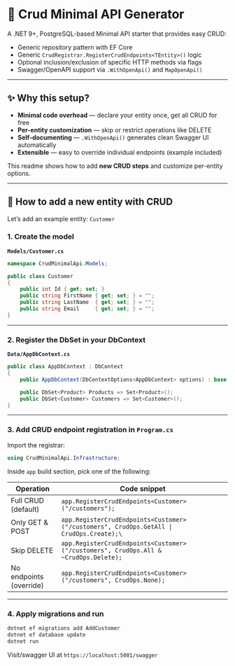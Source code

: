 # 📁 Crud Minimal API Generator

A .NET 9+, PostgreSQL-based Minimal API starter that provides easy CRUD:

* Generic repository pattern with EF Core
* Generic `CrudRegistrar.RegisterCrudEndpoints<TEntity>()` logic
* Optional inclusion/exclusion of specific HTTP methods via flags
* Swagger/OpenAPI support via `.WithOpenApi()` and `MapOpenApi()`

---

## ✨ Why this setup?

* **Minimal code overhead** — declare your entity once, get all CRUD for free
* **Per-entity customization** — skip or restrict operations like DELETE
* **Self-documenting** — `.WithOpenApi()` generates clean Swagger UI automatically
* **Extensible** — easy to override individual endpoints (example included)

This readme shows how to add **new CRUD steps** and customize per-entity options.

---

## 🧱 How to add a new entity with CRUD

Let’s add an example entity: `Customer`

### 1. Create the model

**`Models/Customer.cs`**

```csharp
namespace CrudMinimalApi.Models;

public class Customer
{
    public int Id { get; set; }
    public string FirstName { get; set; } = "";
    public string LastName  { get; set; } = "";
    public string Email     { get; set; } = "";
}
```

---

### 2. Register the DbSet in your DbContext

**`Data/AppDbContext.cs`**

```csharp
public class AppDbContext : DbContext
{
    public AppDbContext(DbContextOptions<AppDbContext> options) : base(options) { }

    public DbSet<Product> Products => Set<Product>();
    public DbSet<Customer> Customers => Set<Customer>();
}
```

---

### 3. Add CRUD endpoint registration in `Program.cs`

Import the registrar:

```csharp
using CrudMinimalApi.Infrastructure;
```

Inside `app` build section, pick one of the following:

| Operation               | Code snippet                                                                                                |
| ----------------------- |-------------------------------------------------------------------------------------------------------------|
| Full CRUD (default)     | `app.RegisterCrudEndpoints<Customer>("/customers");`                                                        |
| Only GET & POST         | `app.RegisterCrudEndpoints<Customer>("/customers", CrudOps.GetAll \| CrudOps.Create);\`                     |
| Skip DELETE             | `app.RegisterCrudEndpoints<Customer>("/customers", CrudOps.All & ~CrudOps.Delete);`                         |
| No endpoints (override) | `app.RegisterCrudEndpoints<Customer>("/customers", CrudOps.None);`                                          |

---

### 4. Apply migrations and run

```bash
dotnet ef migrations add AddCustomer
dotnet ef database update
dotnet run
```

Visit/swagger UI at `https://localhost:5001/swagger`
